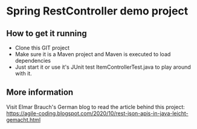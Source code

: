 # Spring RestController demo project

## How to get it running
* Clone this GIT project
* Make sure it is a Maven project and Maven is executed to load dependencies
* Just start it or use it's JUnit test ItemControllerTest.java to play around with it.

## More information
Visit Elmar Brauch's German blog to read the article behind this project:
https://agile-coding.blogspot.com/2020/10/rest-json-apis-in-java-leicht-gemacht.html